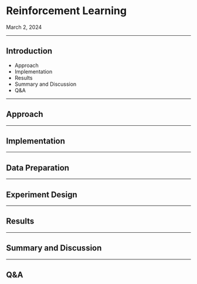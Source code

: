 # Reinforcement Learning

March 2, 2024

---

## Introduction

<!-- .slide: data-ou-bg-type="light" -->

- Approach
- Implementation
- Results
- Summary and Discussion
- Q&A

---

## Approach

<!-- .slide: data-ou-bg-type="light" -->

---

## Implementation

----

## Data Preparation

----

## Experiment Design

---

## Results

---

## Summary and Discussion

---

## Q&A
